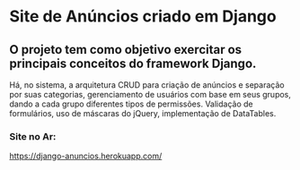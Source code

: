 # Site de Anúncios criado em Django

## O projeto tem como objetivo exercitar os principais conceitos do framework Django.

Há, no sistema, a arquitetura CRUD para criação de anúncios e separação por suas categorias, gerenciamento de usuários com base em seus grupos, dando a cada grupo diferentes tipos de permissões.
Validação de formulários, uso de máscaras do jQuery, implementação de DataTables.

### Site no Ar:

https://django-anuncios.herokuapp.com/
